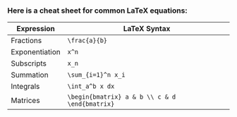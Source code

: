 ### Here is a cheat sheet for common LaTeX equations: 

| Expression         | LaTeX Syntax              |
|---------------------|---------------------------|
| Fractions          | `\frac{a}{b}`             |
| Exponentiation     | `x^n`                     |
| Subscripts         | `x_n`                     |
| Summation          | `\sum_{i=1}^n x_i`        |
| Integrals          | `\int_a^b x dx`           |
| Matrices           | `\begin{bmatrix} a & b \\ c & d \end{bmatrix}` |


